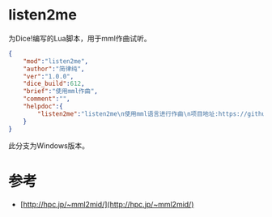 # listen2me

为Dice!编写的Lua脚本，用于mml作曲试听。

```json
{
    "mod":"listen2me",
    "author":"简律纯",
    "ver":"1.0.0",
    "dice_build":612,
    "brief":"使用mml作曲",
    "comment":"",
    "helpdoc":{
        "listen2me":"listen2me\n使用mml语言进行作曲\n项目地址:https://github.com/cypress0522/listen2me"
    }
}
```

此分支为Windows版本。

# 参考

- [http://hpc.jp/~mml2mid/](http://hpc.jp/~mml2mid/)
